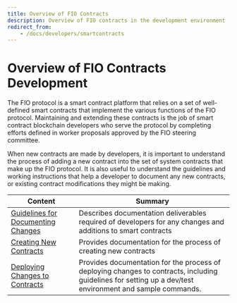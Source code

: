 ```yaml
---
title: Overview of FIO Contracts
description: Overview of FIO contracts in the development environment
redirect_from:
    - /docs/developers/smartcontracts
---
```


# Overview of FIO Contracts Development
 The FIO protocol is a smart contract platform that relies on a set of well-defined smart contracts that implement the various functions of the FIO protocol. Maintaining and extending these contracts is the job of smart contract blockchain developers who serve the protocol by completing efforts defined in worker proposals approved by the FIO steering committee.
 
 When new contracts are made by developers, it is important to understand the process of adding a new contract into the set of system contracts that make up the FIO protocol. It is also useful to understand the guidelines and working instructions that help a developer to document any new contracts, or existing contract modifications they might be making.


|Content|Summary|
|---|---|
|[Guidelines for Documenting Changes]({{site.baseurl}}/docs/developers/smartcontracts/documenting) |Describes documentation deliverables required of developers for any changes and additions to smart contracts|
|[Creating New Contracts]({{site.baseurl}}/docs/developers/smartcontracts/newcontracts)|Provides documentation for the process of creating new contracts|
|[Deploying Changes to Contracts]({{site.baseurl}}/docs/developers/smartcontracts/deploying)|Provides documentation for the process of deploying changes to contracts, including guidelines for setting up a dev/test environment and sample commands. |
